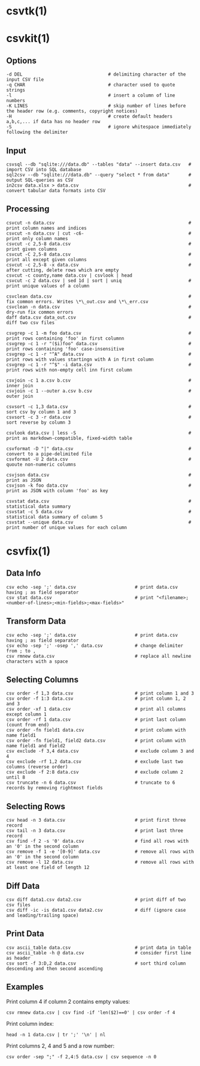 # csvtk(1)



# csvkit(1)

## Options

    -d DEL                                # delimiting character of the input CSV file
    -q CHAR                               # character used to quote strings
    -l                                    # insert a column of line numbers
    -K LINES                              # skip number of lines before the header row (e.g. comments, copyright notices)
    -H                                    # create default headers a,b,c,... if data has no header row
    -S                                    # ignore whitespace immediately following the delimiter

## Input

    csvsql --db "sqlite:///data.db" --tables "data" --insert data.csv   # import CSV into SQL database
    sql2csv --db "sqlite:///data.db" --query "select * from data"       # output SQL-queries as CSV
    in2csv data.xlsx > data.csv                                         # convert tabular data formats into CSV

## Processing

    csvcut -n data.csv                                                  # print column names and indices
    csvcut -n data.csv | cut -c6-                                       # print only column names
    csvcut -c 2,5-8 data.csv                                            # print given columns
    csvcut -C 2,5-8 data.csv                                            # print all except given columns
    csvcut -c 2,5-8 -x data.csv                                         # after cutting, delete rows which are empty
    csvcut -c county,name data.csv | csvlook | head
    csvcut -c 2 data.csv | sed 1d | sort | uniq                         # print unique values of a column

    csvclean data.csv                                                   # fix common errors. Writes \*\_out.csv and \*\_err.csv
    csvclean -n data.csv                                                # dry-run fix common errors
    daff data.csv data_out.csv                                          # diff two csv files

    csvgrep -c 1 -m foo data.csv                                        # print rows containing 'foo' in first columnn
    csvgrep -c 1 -r "($i)foo" data.csv                                  # print rows containing 'foo' case-insensitive
    csvgrep -c 1 -r "^A" data.csv                                       # print rows with values startingn with A in first column
    csvgrep -c 1 -r "^$" -i data.csv                                    # print rows with non-empty cell inn first column

    csvjoin -c 1 a.csv b.csv                                            # inner join
    csvjoin -c 1 --outer a.csv b.csv                                    # outer join

    csvsort -c 1,3 data.csv                                             # sort csv by column 1 and 3
    csvsort -c 3 -r data.csv                                            # sort reverse by column 3

    csvlook data.csv | less -S                                          # print as markdown-compatible, fixed-width table

    csvformat -D "|" data.csv                                           # convert to a pipe-delimited file
    csvformat -U 2 data.csv                                             # quoute non-numeric columns

    csvjson data.csv                                                    # print as JSON
    csvjson -k foo data.csv                                             # print as JSON with column 'foo' as key

    csvstat data.csv                                                    # statistical data summary
    csvstat -c 5 data.csv                                               # statistical data summary of column 5
    csvstat --unique data.csv                                           # print number of unique values for each column

# csvfix(1)

## Data Info

    csv echo -sep ';' data.csv                      # print data.csv having ; as field separator
    csv stat data.csv                               # print "<filename>;<number-of-lines>;<min-fields>;<max-fields>"

## Transform Data

    csv echo -sep ';' data.csv                      # print data.csv having ; as field separator
    csv echo -sep ';' -osep ',' data.csv            # change delimiter from ; to ,
    csv rmnew data.csv                              # replace all newline characters with a space

## Selecting Columns

    csv order -f 1,3 data.csv                       # print column 1 and 3
    csv order -f 1:3 data.csv                       # print column 1, 2 and 3
    csv order -xf 1 data.csv                        # print all columns except column 1
    csv order -rf 1 data.csv                        # print last column (count from end)
    csv order -fn field1 data.csv                   # print column with name field1
    csv order -fn field1, field2 data.csv           # print column with name field1 and field2
    csv exclude -f 3,4 data.csv                     # exclude column 3 and 4
    csv exclude -rf 1,2 data.csv                    # exclude last two columns (reverse order)
    csv exclude -f 2:8 data.csv                     # exclude column 2 until 8
    csv truncate -n 6 data.csv                      # truncate to 6 records by removing rightmost fields

## Selecting Rows

    csv head -n 3 data.csv                          # print first three record
    csv tail -n 3 data.csv                          # print last three record
    csv find -f 2 -s '0' data.csv                   # find all rows with an '0' in the second column
    csv remove -f 1 -e '[0-9]' data.csv             # remove all rows with an '0' in the second column
    csv remove -l 12 data.csv                       # remove all rows with at least one field of length 12

## Diff Data

    csv diff data1.csv data2.csv                    # print diff of two csv files
    csv diff -ic -is data1.csv data2.csv            # diff (ignore case and leading/trailing space)

## Print Data

    csv ascii_table data.csv                        # print data in table
    csv ascii_table -h @ data.csv                   # consider first line as header
    csv sort -f 3:D,2 data.csv                      # sort third column descending and then second ascending

## Examples

  Print column 4 if column 2 contains empty values:

    csv rmnew data.csv | csv find -if 'len($2)==0' | csv order -f 4 

  Print column index:

    head -n 1 data.csv | tr ';' '\n' | nl

  Print columns 2, 4 and 5 and a row number:

    csv order -sep ";" -f 2,4:5 data.csv | csv sequence -n 0
